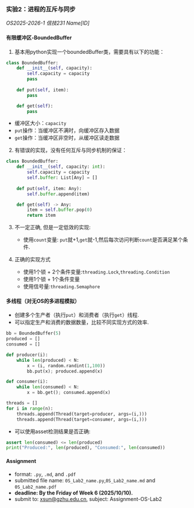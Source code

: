 ### 实验2：进程的互斥与同步
*OS2025-2026-1 信技231 Name[ID]*

#### 有限缓冲区-BoundedBuffer
1. 基本用python实现一个boundedBuffer类，需要具有以下的功能：
```python
class BoundedBuffer:
    def __init__(self, capacity):
        self.capacity = capacity
        pass
    
    def put(self, item):
        pass

    def get(self):
        pass
```
+ 缓冲区大小：`capacity`
+ `put`操作：当缓冲区不满时，向缓冲区存入数据
+ `get`操作：当缓冲区非空时，从缓冲区读走数据

2. 有错误的实现，没有任何互斥与同步机制的保证：
```python
class BoundedBuffer:
    def __init__(self, capacity: int):
        self.capacity = capacity
        self.buffer: List[Any] = []
        
    def put(self, item: Any):
        self.buffer.append(item)

    def get(self) -> Any:
        item = self.buffer.pop(0)
        return item
```
3. 不一定正确, 但是一定低效的实现:
   + 使用`count`变量: `put`就+1,`get`就-1,然后每次访问判断`count`是否满足某个条件.

4. 正确的实现方式
   + 使用1个锁 + 2个条件变量:`threading.Lock`,`threading.Condition`
   + 使用1个锁 + 1个条件变量
   + 使用信号量:`threading.Semaphore`

#### 多线程（对无OS的多进程模拟）
+ 创建多个生产者（执行`put`）和消费者（执行`get`）线程.
+ 可以指定生产和消费的数据数量，比较不同实现方式的效率.
```python
bb = BoundedBuffer(5)
produced = []
consumed = []

def producer(i):
    while len(produced) < N:
        x = (i, random.randint(1,100))
        bb.put(x); produced.append(x)

def consumer(i):
    while len(consumed) < N:
        x = bb.get(); consumed.append(x)

threads = []
for i in range(n):
    threads.append(Thread(target=producer, args=(i,)))
    threads.append(Thread(target=consumer, args=(i,)))
```
+ 可以使用asset检测结果是否正确:
```python
assert len(consumed) <= len(produced)
print("Produced:", len(produced), "Consumed:", len(consumed))
```

#### Assignment
+ format: `.py`, `.md`, and `.pdf`
+ submitted file name: `0S_Lab2_name.py`,`0S_Lab2_name.md` and `0S_Lab2_name.pdf`
+ **deadline: By the Friday of Week 6 (2025/10/10).**
+ submit to: xsun@gzhu.edu.cn, subject: Assignment-OS-Lab2